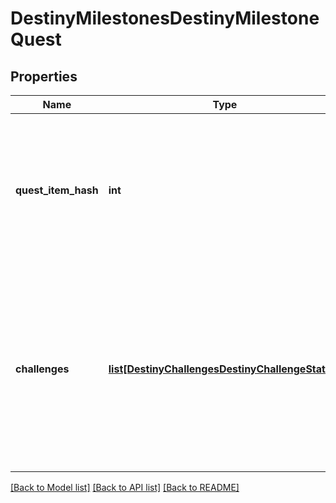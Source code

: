 # DestinyMilestonesDestinyMilestoneQuest

## Properties
Name | Type | Description | Notes
------------ | ------------- | ------------- | -------------
**quest_item_hash** | **int** | Quests are defined as Items in content.  As such, this is the hash identifier   of the DestinyInventoryItemDefinition that represents this quest.  It will have pointers to all of the steps  in the quest, and display information for the quest (title, description, icon etc)  Individual steps will be referred to in the Quest item&#39;s DestinyInventoryItemDefinition.setData  property, and themselves are Items with their own renderable data. | [optional] 
**challenges** | [**list[DestinyChallengesDestinyChallengeStatus]**](DestinyChallengesDestinyChallengeStatus.md) | The activities referred to by this quest can have many associated challenges.  They are all contained here, with activityHashes so that you can associate them with  the specific activity variants in which they can be found.  In retrospect, I probably should have put these under the specific Activity Variants,  but it&#39;s too late to change it now.  Theoretically, a quest without Activities can still have Challenges, which is why  this is on a higher level than activity/variants, but it probably should have been  in both places.  That may come as a later revision. | [optional] 

[[Back to Model list]](../README.md#documentation-for-models) [[Back to API list]](../README.md#documentation-for-api-endpoints) [[Back to README]](../README.md)


